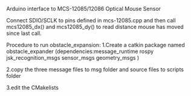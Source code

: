 Arduino interface to MCS-12085/12086 Optical Mouse Sensor

Connect SDIO/SCLK to pins defined in mcs-12085.cpp and then call
mcs12085_dx() and mcs12085_dy() to read distance mouse has moved since
last call.


Procedure to run obstacle_expansion:
1.Create a catkin package named obstacle_expander 
(dependencies:message_runtime
rospy
jsk_recognition_msgs
sensor_msgs
geometry_msgs
)

2.copy the three message files to msg folder and source files to scripts folder


3.edit the CMakelists

